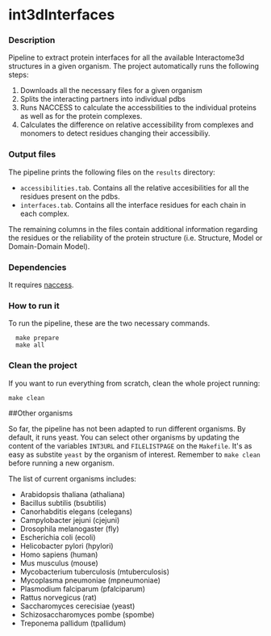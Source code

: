 int3dInterfaces
===============

### Description

Pipeline to extract protein interfaces for all the available Interactome3d structures in a given organism. The project automatically runs the following steps:

1. Downloads all the necessary files for a given organism
2. Splits the interacting partners into individual pdbs
3. Runs NACCESS to calculate the accessbilities to the individual proteins as well as for the protein complexes.
4. Calculates the difference on relative accessibility from complexes and monomers to detect residues changing their accessibiliy.

### Output files

The pipeline prints the following files on the `results` directory:

* `accessibilities.tab`. Contains all the relative accesibilities for all the residues present on the pdbs.
* `interfaces.tab`. Contains all the interface residues for each chain in each complex.

The remaining columns in the files contain additional information regarding the residues or the reliability of the protein structure (i.e. Structure, Model or Domain-Domain Model).    

### Dependencies

It requires [naccess](http://www.bioinf.manchester.ac.uk/naccess/).

### How to run it

To run the pipeline, these are the two necessary commands.

      make prepare
      make all

### Clean the project

If you want to run everything from scratch, clean the whole project running:

    make clean

##Other organisms

So far, the pipeline has not been adapted to run different organisms. By default, it runs yeast. You can select other organisms by updating the content of the variables `INT3URL` and `FILELISTPAGE` on the `Makefile`. It's as easy as substite `yeast` by the organism of interest. Remember to `make clean` before running a new organism.

The list of current organisms includes:

* Arabidopsis thaliana (athaliana)
* Bacillus subtilis (bsubtilis)
* Canorhabditis elegans (celegans)
* Campylobacter jejuni (cjejuni)
* Drosophila melanogaster (fly)
* Escherichia coli (ecoli)
* Helicobacter pylori (hpylori)
* Homo sapiens (human)
* Mus musculus (mouse)
* Mycobacterium tuberculosis (mtuberculosis)
* Mycoplasma pneumoniae (mpneumoniae)
* Plasmodium falciparum (pfalciparum)
* Rattus norvegicus (rat)
* Saccharomyces cerecisiae (yeast)
* Schizosaccharomyces pombe (spombe)
* Treponema pallidum (tpallidum)
